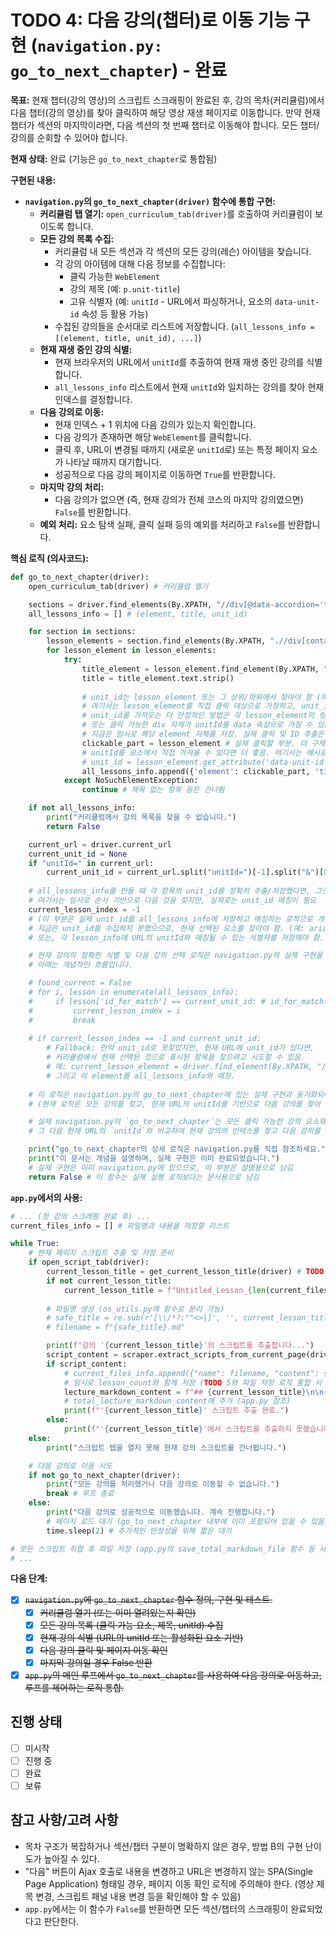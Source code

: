# TODO 4: 다음 강의(챕터)로 이동 기능 구현 (`navigation.py: go_to_next_chapter`) - 완료

**목표:** 현재 챕터(강의 영상)의 스크립트 스크래핑이 완료된 후, 강의 목차(커리큘럼)에서 다음 챕터(강의 영상)를 찾아 클릭하여 해당 영상 재생 페이지로 이동합니다. 만약 현재 챕터가 섹션의 마지막이라면, 다음 섹션의 첫 번째 챕터로 이동해야 합니다. 모든 챕터/강의를 순회할 수 있어야 합니다.

**현재 상태:** 완료 (기능은 `go_to_next_chapter`로 통합됨)

**구현된 내용:**

*   **`navigation.py`의 `go_to_next_chapter(driver)` 함수에 통합 구현:**
    *   **커리큘럼 탭 열기:** `open_curriculum_tab(driver)`를 호출하여 커리큘럼이 보이도록 합니다.
    *   **모든 강의 목록 수집:**
        *   커리큘럼 내 모든 섹션과 각 섹션의 모든 강의(레슨) 아이템을 찾습니다.
        *   각 강의 아이템에 대해 다음 정보를 수집합니다:
            *   클릭 가능한 `WebElement`
            *   강의 제목 (예: `p.unit-title`)
            *   고유 식별자 (예: `unitId` - URL에서 파싱하거나, 요소의 `data-unit-id` 속성 등 활용 가능)
        *   수집된 강의들을 순서대로 리스트에 저장합니다. (`all_lessons_info = [(element, title, unit_id), ...]`) 
    *   **현재 재생 중인 강의 식별:**
        *   현재 브라우저의 URL에서 `unitId`를 추출하여 현재 재생 중인 강의를 식별합니다.
        *   `all_lessons_info` 리스트에서 현재 `unitId`와 일치하는 강의를 찾아 현재 인덱스를 결정합니다.
    *   **다음 강의로 이동:**
        *   현재 인덱스 + 1 위치에 다음 강의가 있는지 확인합니다.
        *   다음 강의가 존재하면 해당 `WebElement`를 클릭합니다.
        *   클릭 후, URL이 변경될 때까지 (새로운 `unitId`로) 또는 특정 페이지 요소가 나타날 때까지 대기합니다.
        *   성공적으로 다음 강의 페이지로 이동하면 `True`를 반환합니다.
    *   **마지막 강의 처리:**
        *   다음 강의가 없으면 (즉, 현재 강의가 전체 코스의 마지막 강의였으면) `False`를 반환합니다.
    *   **예외 처리:** 요소 탐색 실패, 클릭 실패 등의 예외를 처리하고 `False`를 반환합니다.

**핵심 로직 (의사코드):**
```python
def go_to_next_chapter(driver):
    open_curriculum_tab(driver) # 커리큘럼 열기

    sections = driver.find_elements(By.XPATH, "//div[@data-accordion='true']/div[contains(@class, 'mantine-Accordion-item')]")
    all_lessons_info = [] # (element, title, unit_id)

    for section in sections:
        lesson_elements = section.find_elements(By.XPATH, ".//div[contains(@class, 'mantine-1h371dd') or (contains(@class, 'mantine-Group-root') and .//p[contains(@class, 'unit-title')])]")
        for lesson_element in lesson_elements:
            try:
                title_element = lesson_element.find_element(By.XPATH, ".//p[contains(@class, 'unit-title')]")
                title = title_element.text.strip()
                
                # unit_id는 lesson_element 또는 그 상위/하위에서 찾아야 함 (예: data-unit-id, 또는 링크의 href에서 파싱)
                # 여기서는 lesson_element를 직접 클릭 대상으로 가정하고, unit_id는 URL 비교용으로 사용
                # unit_id를 가져오는 더 안정적인 방법은 각 lesson_element의 링크(<a> 태그)에서 href를 파싱하는 것일 수 있음.
                # 또는 클릭 가능한 div 자체가 unitId를 data 속성으로 가질 수 있음.
                # 지금은 임시로 해당 element 자체를 저장. 실제 클릭 및 ID 추출은 더 정교해야함.
                clickable_part = lesson_element # 실제 클릭할 부분. 더 구체적일 수 있음 (예: title_element)
                # unitId를 요소에서 직접 가져올 수 있다면 더 좋음. 여기서는 예시로 None.
                # unit_id = lesson_element.get_attribute('data-unit-id') # 이런 형태가 있다면
                all_lessons_info.append({'element': clickable_part, 'title': title, 'id_for_match': None}) # id_for_match는 URL의 unitId와 비교할 값
            except NoSuchElementException:
                continue # 제목 없는 항목 등은 건너뜀

    if not all_lessons_info:
        print("커리큘럼에서 강의 목록을 찾을 수 없습니다.")
        return False

    current_url = driver.current_url
    current_unit_id = None
    if "unitId=" in current_url:
        current_unit_id = current_url.split("unitId=")[-1].split("&")[0]
    
    # all_lessons_info를 만들 때 각 항목의 unit_id를 정확히 추출/저장했다면, 그것과 current_unit_id를 비교
    # 여기서는 임시로 순서 기반으로 다음 것을 찾지만, 실제로는 unit_id 매칭이 필요
    current_lesson_index = -1
    # (이 부분은 실제 unit_id를 all_lessons_info에 저장하고 매칭하는 로직으로 개선 필요)
    # 지금은 unit_id를 수집하지 못했으므로, 현재 선택된 요소를 찾아야 함. (예: aria-current="true" 등)
    # 또는, 각 lesson_info에 URL의 unitId와 매칭될 수 있는 식별자를 저장해야 함.

    # 현재 강의의 정확한 식별 및 다음 강의 선택 로직은 navigation.py의 실제 구현을 참고해야 합니다.
    # 아래는 개념적인 흐름입니다.

    # found_current = False
    # for i, lesson in enumerate(all_lessons_info):
    #     if lesson['id_for_match'] == current_unit_id: # id_for_match가 실제 unitId라고 가정
    #         current_lesson_index = i
    #         break
    
    # if current_lesson_index == -1 and current_unit_id:
        # Fallback: 만약 unit_id로 못찾았지만, 현재 URL에 unit_id가 있다면, 
        # 커리큘럼에서 현재 선택된 것으로 표시된 항목을 찾으려고 시도할 수 있음.
        # 예: current_lesson_element = driver.find_element(By.XPATH, "//div[contains(@class, 'active_lesson_class_indicator')]")
        # 그리고 이 element를 all_lessons_info와 매칭.
    
    # 이 로직은 navigation.py의 go_to_next_chapter에 있는 실제 구현과 동기화되어야 합니다.
    # (현재 로직은 모든 강의를 찾고, 현재 URL의 unitId를 기반으로 다음 강의를 찾아 클릭합니다.)

    # 실제 navigation.py의 `go_to_next_chapter`는 모든 클릭 가능한 강의 요소와 해당 강의의 `unitId`를 추출합니다.
    # 그 다음 현재 URL의 `unitId`와 비교하여 현재 강의의 인덱스를 찾고 다음 강의를 클릭합니다.

    print("go_to_next_chapter의 상세 로직은 navigation.py를 직접 참조하세요.")
    print("이 문서는 개념을 설명하며, 실제 구현은 이미 완료되었습니다.")
    # 실제 구현은 이미 navigation.py에 있으므로, 이 부분은 설명용으로 남김
    return False # 이 함수는 실제 실행 로직보다는 문서용으로 남김

```

**`app.py`에서의 사용:**
```python
# ... (첫 강의 스크래핑 완료 후) ...
current_files_info = [] # 파일명과 내용을 저장할 리스트

while True:
    # 현재 페이지 스크립트 추출 및 저장 준비
    if open_script_tab(driver):
        current_lesson_title = get_current_lesson_title(driver) # TODO 5에서 구현될 함수
        if not current_lesson_title:
            current_lesson_title = f"Untitled_Lesson_{len(current_files_info) + 1}"
        
        # 파일명 생성 (os_utils.py에 함수로 분리 가능)
        # safe_title = re.sub(r'[\\/*?:""<>|]', '', current_lesson_title).strip()
        # filename = f"{safe_title}.md"

        print(f"강의 '{current_lesson_title}'의 스크립트를 추출합니다...")
        script_content = scraper.extract_scripts_from_current_page(driver)
        if script_content:
            # current_files_info.append({"name": filename, "content": script_content, "title": current_lesson_title})
            # 임시로 lesson_count와 함께 저장 (TODO 5와 파일 저장 로직 통합 시 변경)
            lecture_markdown_content = f"## {current_lesson_title}\n\n{script_content}\n\n"
            # total_lecture_markdown_content에 추가 (app.py 참조)
            print(f"'{current_lesson_title}' 스크립트 추출 완료.")
        else:
            print(f"'{current_lesson_title}'에서 스크립트를 추출하지 못했습니다.")
    else:
        print("스크립트 탭을 열지 못해 현재 강의 스크립트를 건너뜁니다.")

    # 다음 강의로 이동 시도
    if not go_to_next_chapter(driver):
        print("모든 강의를 처리했거나 다음 강의로 이동할 수 없습니다.")
        break # 루프 종료
    else:
        print("다음 강의로 성공적으로 이동했습니다. 계속 진행합니다.")
        # 페이지 로드 대기 (go_to_next_chapter 내부에 이미 포함되어 있을 수 있음)
        time.sleep(2) # 추가적인 안정성을 위해 짧은 대기

# 모든 스크립트 취합 후 파일 저장 (app.py의 save_total_markdown_file 함수 등 사용)
# ...

```

**다음 단계:**
*   [x] ~~`navigation.py`에 `go_to_next_chapter` 함수 정의, 구현 및 테스트.~~
    *   [x] ~~커리큘럼 열기 (또는 이미 열려있는지 확인)~~ 
    *   [x] ~~모든 강의 목록 (클릭 가능 요소, 제목, unitId) 수집~~ 
    *   [x] ~~현재 강의 식별 (URL의 unitId 또는 활성화된 요소 기반)~~ 
    *   [x] ~~다음 강의 클릭 및 페이지 이동 확인~~ 
    *   [x] ~~마지막 강의일 경우 False 반환~~ 
*   [x] ~~`app.py`의 메인 루프에서 `go_to_next_chapter`를 사용하여 다음 강의로 이동하고, 루프를 제어하는 로직 통합.~~

## 진행 상태
- [ ] 미시작
- [ ] 진행 중
- [ ] 완료
- [ ] 보류

## 참고 사항/고려 사항
- 목차 구조가 복잡하거나 섹션/챕터 구분이 명확하지 않은 경우, 방법 B의 구현 난이도가 높아질 수 있다.
- "다음" 버튼이 Ajax 호출로 내용을 변경하고 URL은 변경하지 않는 SPA(Single Page Application) 형태일 경우, 페이지 이동 확인 로직에 주의해야 한다. (영상 제목 변경, 스크립트 패널 내용 변경 등을 확인해야 할 수 있음)
- `app.py`에서는 이 함수가 `False`를 반환하면 모든 섹션/챕터의 스크래핑이 완료되었다고 판단한다. 